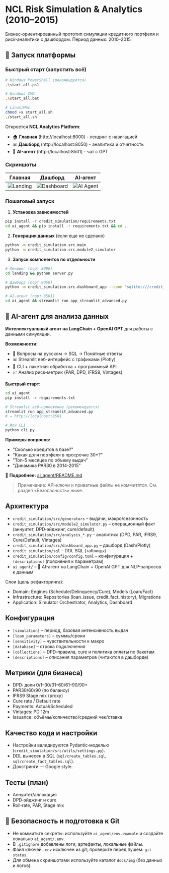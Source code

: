 # NCL Risk Simulation & Analytics (2010–2015)

Бизнес‑ориентированный прототип симуляции кредитного портфеля и риск‑аналитики с дашбордом. Период данных: 2010–2015.

## 🚀 Запуск платформы

### Быстрый старт (запустить всё)

```bash
# Windows PowerShell (рекомендуется)
.\start_all.ps1

# Windows CMD
.\start_all.bat

# Linux/Mac
chmod +x start_all.sh
./start_all.sh
```

Откроется **NCL Analytics Platform**:
- 🏠 **Главная** (http://localhost:8000) - лендинг с навигацией
- 📊 **Дашборд** (http://localhost:8050) - аналитика и отчетность
- 🤖 **AI-агент** (http://localhost:8501) - чат с GPT

### Скриншоты

| Главная | Дашборд | AI‑агент |
|---|---|---|
| ![Landing](docs/img/landing.png) | ![Dashboard](docs/img/dashboard.png) | ![AI Agent](docs/img/agent.png) |

### Пошаговый запуск

1) **Установка зависимостей**
```bash
pip install -r credit_simulation/requirements.txt
cd ai_agent && pip install -r requirements.txt && cd ..
```

2) **Генерация данных** (если еще не сделано)
```bash
python -m credit_simulation.src.main
python -m credit_simulation.src.module2_simulator
```

3) **Запуск компонентов по отдельности**

```bash
# Лендинг (порт 8000)
cd landing && python server.py

# Дашборд (порт 8050)
python -m credit_simulation.src.dashboard_app --conn "sqlite:///credit_sim.db" --port 8050

# AI-агент (порт 8501)
cd ai_agent && streamlit run app_streamlit_advanced.py
```

## 🤖 AI-агент для анализа данных

**Интеллектуальный агент на LangChain + OpenAI GPT** для работы с данными симуляции.

**Возможности:**
- 💬 Вопросы на русском → SQL → Понятные ответы
- 📊 Streamlit веб-интерфейс с графиками (Plotly)
- 🔧 CLI + пакетная обработка + программный API
- 📈 Анализ риск-метрик (PAR, DPD, IFRS9, Vintages)

**Быстрый старт:**
```bash
cd ai_agent
pip install -r requirements.txt

# Streamlit веб-приложение (рекомендуется)
streamlit run app_streamlit_advanced.py
# → http://localhost:8501

# Или CLI
python cli.py
```

**Примеры вопросов:**
- "Сколько кредитов в базе?"
- "Какая доля портфеля в просрочке 30+?"
- "Топ-5 месяцев по объему выдач"
- "Динамика PAR30 в 2014-2015"

📖 **Подробнее:** [ai_agent/README.md](ai_agent/README.md)

> Примечание: API‑ключи и приватные файлы не коммитятся. См. раздел «Безопасность» ниже.

## Архитектура
- `credit_simulation/src/generators` – выдачи, макро/сезонность
- `credit_simulation/src/module2_simulator.py` – операционный факт (аннуитет, DPD‑эйджинг, cure/default)
- `credit_simulation/src/analysis_*.py` – аналитика (DPD, PAR, IFRS9, Cure/Default, Vintages)
- `credit_simulation/src/dashboard_app.py` – дашборд (Dash/Plotly)
- `credit_simulation/sql` – DDL SQL (таблицы)
- `credit_simulation/config/config.toml` – конфигурация + `[descriptions]` (пояснения к параметрам)
- `ai_agent/` – 🤖 AI-агент на LangChain + OpenAI GPT для NLP-запросов к данным

Слои (цель рефакторинга):
- Domain: Engines (Schedule/Delinquency/Cure), Models (Loan/Fact)
- Infrastructure: Repositories (loan_issue, credit_fact_history), Migrations
- Application: Simulator Orchestrator, Analytics, Dashboard

## Конфигурация
- `[simulation]` – период, базовая интенсивность выдач
- `[loan_parameters]` – суммы/сроки
- `[sensitivity]` – чувствительности к макро
- `[database]` – строка подключения
- `[collections]` – DPD‑правила, cure и политика оплаты по бакетам
- `[descriptions]` – описания параметров (читаются в дашборде)

## Метрики (для бизнеса)
- DPD: доли 0/1–30/31–60/61–90/90+
- PAR30/60/90 (по балансу)
- IFRS9 Stage mix (proxy)
- Cure rate / Default rate
- Payments: Actual/Scheduled
- Vintages: PD 12m
- Issuance: объёмы/количество/средний чек/ставка

## Качество кода и настройки
- Настройки валидируются Pydantic‑моделью (`credit_simulation/src/utils/settings.py`).
- DDL вынесен в SQL (`sql/create_tables.sql`, `sql/create_fact_tables.sql`).
- Докстринги — Google style.

## Тесты (план)
- Аннуитет/аллокация
- DPD‑эйджинг и cure
- Roll‑rate, PAR, Stage mix

## 🔐 Безопасность и подготовка к Git

- Не коммитьте секреты: используйте `ai_agent/env.example` и создайте локально `ai_agent/.env`.
- В `.gitignore` добавлены логи, артефакты, локальные файлы.
- Файл ключей `.env` исключен из git; проверьте перед пушем: `git status`.
- Для обмена скриншотами используйте каталог `docs/img` (без данных и логов).

